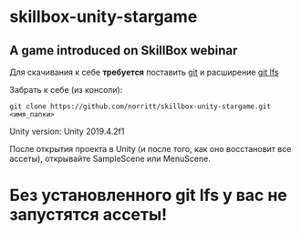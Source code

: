 # skillbox-unity-stargame
## A game introduced on SkillBox webinar 

Для скачивания к себе **требуется** поставить [git](https://git-scm.com/) и расширение [git lfs](https://git-lfs.github.com/)

Забрать к себе (из консоли):
```
git clone https://github.com/norritt/skillbox-unity-stargame.git <имя_папки>
```

Unity version: Unity 2019.4.2f1

После открытия проекта в Unity (и после того, как оно восстановит все ассеты), открывайте SampleScene или MenuScene.

# Без установленного git lfs у вас не запустятся ассеты!
